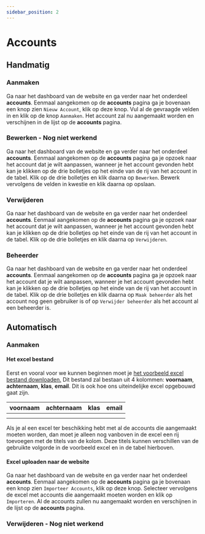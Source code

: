 ```yaml
---
sidebar_position: 2
---
```


# Accounts

## Handmatig

### Aanmaken

Ga naar het dashboard van de website en ga verder naar het onderdeel **accounts**. Eenmaal aangekomen op de **accounts** pagina ga je bovenaan een knop zien `Nieuw Account`, klik op deze knop. Vul al de gevraagde velden in en klik op de knop `Aanmaken`. Het account zal nu aangemaakt worden en verschijnen in de lijst op de **accounts** pagina.

### Bewerken - Nog niet werkend

Ga naar het dashboard van de website en ga verder naar het onderdeel **accounts**. Eenmaal aangekomen op de **accounts** pagina ga je opzoek naar het account dat je wilt aanpassen, wanneer je het account gevonden hebt kan je klikken op de drie bolletjes op het einde van de rij van het account in de tabel. Klik op de drie bolletjes en klik daarna op `Bewerken`. Bewerk vervolgens de velden in kwestie en klik daarna op opslaan.

### Verwijderen

Ga naar het dashboard van de website en ga verder naar het onderdeel **accounts**. Eenmaal aangekomen op de **accounts** pagina ga je opzoek naar het account dat je wilt aanpassen, wanneer je het account gevonden hebt kan je klikken op de drie bolletjes op het einde van de rij van het account in de tabel. Klik op de drie bolletjes en klik daarna op `Verwijderen`.

### Beheerder

Ga naar het dashboard van de website en ga verder naar het onderdeel **accounts**. Eenmaal aangekomen op de **accounts** pagina ga je opzoek naar het account dat je wilt aanpassen, wanneer je het account gevonden hebt kan je klikken op de drie bolletjes op het einde van de rij van het account in de tabel. Klik op de drie bolletjes en klik daarna op `Maak beheerder` als het account nog geen gebruiker is of op `Verwijder beheerder` als het account al een beheerder is.

## Automatisch

### Aanmaken

#### Het excel bestand

Eerst en vooral voor we kunnen beginnen moet je [het voorbeeld excel bestand downloaden.](/SportdagKSD/sportdag_voorbeeld.xlsx) Dit bestand zal bestaan uit 4 kolommen: **voornaam**, **achternaam**, **klas**, **email**. Dit is ook hoe ons uiteindelijke excel opgebouwd gaat zijn.

| **voornaam** | **achternaam** | **klas** | **email** |
| ------------ | -------------- | -------- | --------- |
|              |                |          |           |
|              |                |          |           |

Als je al een excel ter beschikking hebt met al de accounts die aangemaakt moeten worden, dan moet je alleen nog vanboven in de excel een rij toevoegen met de titels van de kolom. Deze titels kunnen verschillen van de gebruikte volgorde in de voorbeeld excel en in de tabel hierboven.

#### Excel uploaden naar de website

Ga naar het dashboard van de website en ga verder naar het onderdeel **accounts**. Eenmaal aangekomen op de **accounts** pagina ga je bovenaan een knop zien `Importeer Accounts`, klik op deze knop. Selecteer vervolgens de excel met accounts die aangemaakt moeten worden en klik op `Importeren`. Al de accounts zullen nu aangemaakt worden en verschijnen in de lijst op de **accounts** pagina.

### Verwijderen - Nog niet werkend
